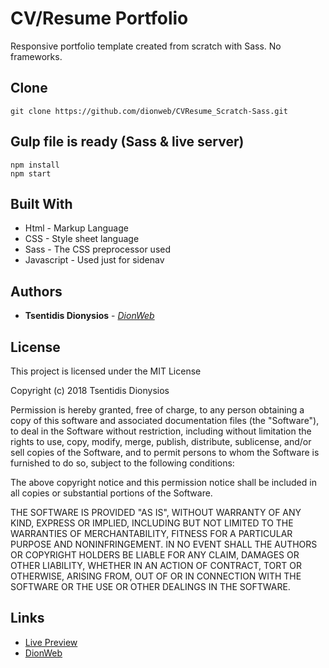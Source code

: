 # CV/Resume Portfolio
Responsive portfolio template created from scratch with Sass. No frameworks.


## Clone
```
git clone https://github.com/dionweb/CVResume_Scratch-Sass.git
```


## Gulp file is ready (Sass & live server)
```
npm install
npm start
```


## Built With

* Html - Markup Language
* CSS - Style sheet language
* Sass - The CSS preprocessor used
* Javascript - Used just for sidenav


## Authors

* **Tsentidis Dionysios** - *[DionWeb](http://www.dionweb.me/)*


## License

This project is licensed under the MIT License

Copyright (c) 2018 Tsentidis Dionysios

Permission is hereby granted, free of charge, to any person obtaining a copy of this software and associated documentation files (the "Software"), to deal in the Software without restriction, including without limitation the rights to use, copy, modify, merge, publish, distribute, sublicense, and/or sell copies of the Software, and to permit persons to whom the Software is furnished to do so, subject to the following conditions:

The above copyright notice and this permission notice shall be included in all copies or substantial portions of the Software.

THE SOFTWARE IS PROVIDED "AS IS", WITHOUT WARRANTY OF ANY KIND, EXPRESS OR IMPLIED, INCLUDING BUT NOT LIMITED TO THE WARRANTIES OF MERCHANTABILITY, FITNESS FOR A PARTICULAR PURPOSE AND NONINFRINGEMENT. IN NO EVENT SHALL THE AUTHORS OR COPYRIGHT HOLDERS BE LIABLE FOR ANY CLAIM, DAMAGES OR OTHER LIABILITY, WHETHER IN AN ACTION OF CONTRACT, TORT OR OTHERWISE, ARISING FROM, OUT OF OR IN CONNECTION WITH THE SOFTWARE OR THE USE OR OTHER DEALINGS IN THE SOFTWARE.

## Links
* [Live Preview](https://dionweb.github.io/CVResume_Scratch-Sass/) 
* [DionWeb](http://www.dionweb.me/)
